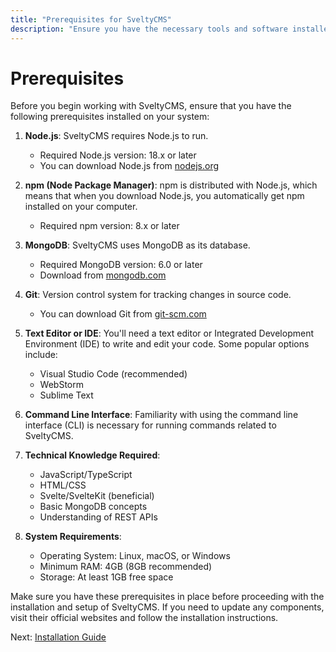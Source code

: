 ```yaml
---
title: "Prerequisites for SveltyCMS"
description: "Ensure you have the necessary tools and software installed before beginning with SveltyCMS."
---
```


# Prerequisites

Before you begin working with SveltyCMS, ensure that you have the following prerequisites installed on your system:

1. **Node.js**: SveltyCMS requires Node.js to run. 
   - Required Node.js version: 18.x or later
   - You can download Node.js from [nodejs.org](https://nodejs.org/)

2. **npm (Node Package Manager)**: npm is distributed with Node.js, which means that when you download Node.js, you automatically get npm installed on your computer.
   - Required npm version: 8.x or later

3. **MongoDB**: SveltyCMS uses MongoDB as its database.
   - Required MongoDB version: 6.0 or later
   - Download from [mongodb.com](https://www.mongodb.com/try/download/community)

4. **Git**: Version control system for tracking changes in source code.
   - You can download Git from [git-scm.com](https://git-scm.com/)

5. **Text Editor or IDE**: You'll need a text editor or Integrated Development Environment (IDE) to write and edit your code. Some popular options include:
   - Visual Studio Code (recommended)
   - WebStorm
   - Sublime Text

6. **Command Line Interface**: Familiarity with using the command line interface (CLI) is necessary for running commands related to SveltyCMS.

7. **Technical Knowledge Required**: 
   - JavaScript/TypeScript
   - HTML/CSS
   - Svelte/SvelteKit (beneficial)
   - Basic MongoDB concepts
   - Understanding of REST APIs

8. **System Requirements**:
   - Operating System: Linux, macOS, or Windows
   - Minimum RAM: 4GB (8GB recommended)
   - Storage: At least 1GB free space

Make sure you have these prerequisites in place before proceeding with the installation and setup of SveltyCMS. If you need to update any components, visit their official websites and follow the installation instructions.

Next: [Installation Guide](./03-Installation.md)
